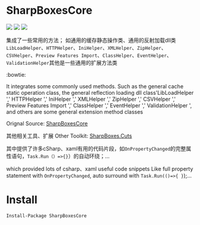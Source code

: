 # SharpBoxesCore
[![](https://img.shields.io/github/issues/dumbnessrf/SharpBoxesCore.svg)](https://github.com/zhouie/markdown-emoji/issues)
[![](https://img.shields.io/github/forks/dumbnessrf/SharpBoxesCore.svg)](https://github.com/zhouie/markdown-emoji/network) 
[![](https://img.shields.io/github/stars/dumbnessrf/SharpBoxesCore.svg)](https://github.com/zhouie/markdown-emoji/stargazers)

集成了一些常用的方法；
如通用的缓存静态操作类、通用的反射加载dll类`LibLoadHelper`、`HTTPHelper`、`IniHelper`、`XMLHelper`、`ZipHelper`、`CSVHelper`、`Preview Features Import`、`ClassHelper`、`EventHelper`、`ValidationHelper`其他是一些通用的扩展方法类

:bowtie:

It integrates some commonly used methods.
Such as the general cache static operation class, the general reflection loading dll class'LibLoadHelper ',' HTTPHelper ',' IniHelper ',' XMLHelper ',' ZipHelper ',' CSVHelper ',' Preview Features Import ',' ClassHelper ',' EventHelper ',' ValidationHelper ', and others are some general extension method classes

Orignal Source:
[SharpBoxesCore](https://github.com/dumbnessrf/SharpBoxesCore)

其他相关工具、扩展
Other Toolkit:
[SharpBoxes.Cuts](https://marketplace.visualstudio.com/items?itemName=dumbnessrf.SharpBoxes)

其中提供了许多cSharp、xaml有用的代码片段，如`OnPropertyChanged`的完整属性语句，`Task.Run（）=>{}`）的自动环绕；…

which provided lots of csharp、xaml useful code snippets Like full property statement with `OnPropertyChanged`, auto surround with `Task.Run(()=>{ }`);...
# Install
```shell
Install-Package SharpBoxesCore
```
